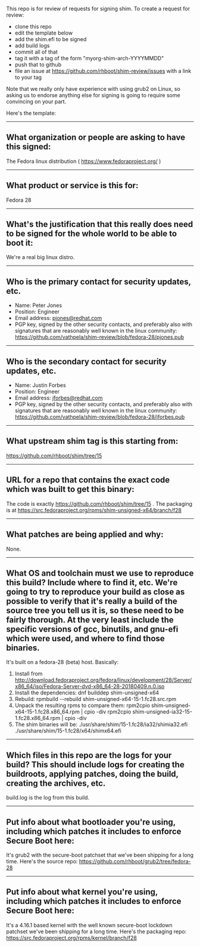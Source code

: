 This repo is for review of requests for signing shim.  To create a request for review:

- clone this repo
- edit the template below
- add the shim.efi to be signed
- add build logs
- commit all of that
- tag it with a tag of the form "myorg-shim-arch-YYYYMMDD"
- push that to github
- file an issue at https://github.com/rhboot/shim-review/issues with a link to your tag

Note that we really only have experience with using grub2 on Linux, so asking
us to endorse anything else for signing is going to require some convincing on
your part.

Here's the template:

-------------------------------------------------------------------------------
What organization or people are asking to have this signed:
-------------------------------------------------------------------------------
The Fedora linux distribution ( https://www.fedoraproject.org/ )

-------------------------------------------------------------------------------
What product or service is this for:
-------------------------------------------------------------------------------
Fedora 28

-------------------------------------------------------------------------------
What's the justification that this really does need to be signed for the whole world to be able to boot it:
-------------------------------------------------------------------------------
We're a real big linux distro.

-------------------------------------------------------------------------------
Who is the primary contact for security updates, etc.
-------------------------------------------------------------------------------
- Name: Peter Jones
- Position: Engineer
- Email address: pjones@redhat.com
- PGP key, signed by the other security contacts, and preferably also with signatures that are reasonably well known in the linux community: https://github.com/vathpela/shim-review/blob/fedora-28/pjones.pub


-------------------------------------------------------------------------------
Who is the secondary contact for security updates, etc.
-------------------------------------------------------------------------------
- Name: Justin Forbes
- Position: Engineer
- Email address: jforbes@redhat.com
- PGP key, signed by the other security contacts, and preferably also with signatures that are reasonably well known in the linux community: https://github.com/vathpela/shim-review/blob/fedora-28/jforbes.pub

-------------------------------------------------------------------------------
What upstream shim tag is this starting from:
-------------------------------------------------------------------------------
https://github.com/rhboot/shim/tree/15

-------------------------------------------------------------------------------
URL for a repo that contains the exact code which was built to get this binary:
-------------------------------------------------------------------------------
The code is exactly https://github.com/rhboot/shim/tree/15 .
The packaging is at https://src.fedoraproject.org/rpms/shim-unsigned-x64/branch/f28

-------------------------------------------------------------------------------
What patches are being applied and why:
-------------------------------------------------------------------------------
None.

-------------------------------------------------------------------------------
What OS and toolchain must we use to reproduce this build?  Include where to find it, etc.  We're going to try to reproduce your build as close as possible to verify that it's really a build of the source tree you tell us it is, so these need to be fairly thorough. At the very least include the specific versions of gcc, binutils, and gnu-efi which were used, and where to find those binaries.
-------------------------------------------------------------------------------
It's built on a fedora-28 (beta) host.  Basically:

1. Install from http://download.fedoraproject.org/fedora/linux/development/28/Server/x86_64/iso/Fedora-Server-dvd-x86_64-28-20180409.n.0.iso
2. Install the dependencies: dnf builddep shim-unsigned-x64
3. Rebuild: rpmbuild --rebuild shim-unsigned-x64-15-1.fc28.src.rpm
4. Unpack the resulting rpms to compare them:
   rpm2cpio shim-unsigned-x64-15-1.fc28.x86_64.rpm | cpio -div
   rpm2cpio shim-unsigned-ia32-15-1.fc28.x86_64.rpm | cpio -div
5. The shim binaries will be:
   ./usr/share/shim/15-1.fc28/ia32/shimia32.efi
   ./usr/share/shim/15-1.fc28/x64/shimx64.efi

-------------------------------------------------------------------------------
Which files in this repo are the logs for your build?   This should include logs for creating the buildroots, applying patches, doing the build, creating the archives, etc.
-------------------------------------------------------------------------------
build.log is the log from this build.

-------------------------------------------------------------------------------
Put info about what bootloader you're using, including which patches it includes to enforce Secure Boot here:
-------------------------------------------------------------------------------
It's grub2 with the secure-boot patchset that we've been shipping for a long time.  Here's the source repo: https://github.com/rhboot/grub2/tree/fedora-28

-------------------------------------------------------------------------------
Put info about what kernel you're using, including which patches it includes to enforce Secure Boot here:
-------------------------------------------------------------------------------
It's a 4.16.1 based kernel with the well known secure-boot lockdown patchset we've been shipping for a long time.
Here's the packaging repo: https://src.fedoraproject.org/rpms/kernel/branch/f28

